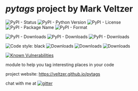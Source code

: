 
# *pytags* project by Mark Veltzer

![PyPI - Status](https://img.shields.io/pypi/status/pytags)
![PyPI - Python Version](https://img.shields.io/pypi/pyversions/pytags)
![PyPI - License](https://img.shields.io/pypi/l/pytags)
![PyPI - Package Name](https://img.shields.io/pypi/v/pytags)
![PyPI - Format](https://img.shields.io/pypi/format/pytags)

![PyPI - Downloads](https://img.shields.io/pypi/dd/pytags)
![PyPI - Downloads](https://img.shields.io/pypi/dw/pytags)
![PyPI - Downloads](https://img.shields.io/pypi/dm/pytags)

![Code style: black](https://img.shields.io/badge/code%20style-black-000000.svg)
![Downloads](https://pepy.tech/badge/pytags)
![Downloads](https://pepy.tech/badge/pytags/month)
![Downloads](https://pepy.tech/badge/pytags/week)

[![Known Vulnerabilities](https://snyk.io/test/github/veltzer/pytags/badge.svg?targetFile=requirements.txt)](https://snyk.io/test/github/veltzer/pytags?targetFile=requirements.txt)



module to help you tag interesting places in your code

project website: <https://veltzer.github.io/pytags>

chat with me at [![gitter](https://badges.gitter.im/Join%20Chat.svg)](https://gitter.im/veltzer/mark.veltzer)


